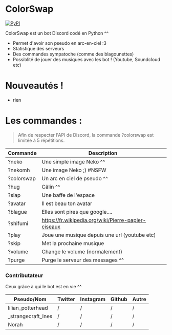 # ColorSwap

[![PyPI](https://img.shields.io/pypi/pyversions/discord.py.svg)](https://pypi.python.org/pypi/discord.py/)

ColorSwap est un bot Discord codé en Python ^^

  - Permet d'avoir son pseudo en arc-en-ciel :3
  - Statistique des serveurs
  - Des commandes sympatoche (comme des blagounettes)
  - Possiblité de jouer des musiques avec les bot ! (Youtube, Soundcloud etc)

# Nouveautés !

  - rien



# Les commandes :

> Afin de respecter l'API de Discord, la commande ?colorswap est limitée à 5 répétitions. 

| Commande | Description |
| ------ | ------ |
| ?neko | Une simple image Neko ^^|
| ?nekomh | Une image Neko ;) #NSFW |
| ?colorswap | Un arc en ciel de pseudo ^^ |
| ?hug | Câlin ^^ |
| ?slap | Une baffe de l'espace |
| ?avatar | Il est beau ton avatar |
|?blague | Elles sont pires que google.... |
| ?shifumi | https://fr.wikipedia.org/wiki/Pierre-papier-ciseaux|
|?play | Joue une musique depuis une url (youtube etc) |
|?skip | Met la prochaine musique|
|?volume | Change le volume (normalement) |
|?purge | Purge le serveur des messages ^^|








### Contributateur

Ceux grâce à qui le bot est en vie ^^

| Pseudo/Nom | Twitter | Instagram |Github |Autre |
| ------ | ------ | ------ |------ |------ |
|lilian_potterhead | / |/|/|/|
|_strangecraft_Ines |  / |/|/|/|
|Norah |  / |/|/|/|





